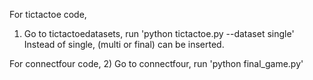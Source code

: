 For tictactoe code,
1) Go to tictactoedatasets, run 'python tictactoe.py --dataset single'
Instead of single, (multi or final) can be inserted.

For connectfour code,
2) Go to connectfour, run 'python final_game.py'